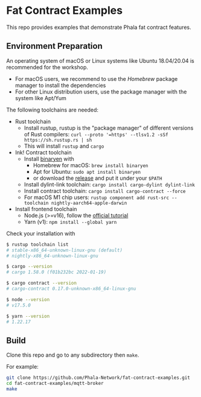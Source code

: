# Fat Contract Examples

This repo provides examples that demonstrate Phala fat contract features.


## Environment Preparation

An operating system of macOS or Linux systems like Ubuntu 18.04/20.04 is recommended for the workshop.
- For macOS users, we recommend to use the *Homebrew* package manager to install the dependencies
- For other Linux distribution users, use the package manager with the system like Apt/Yum

The following toolchains are needed:

- Rust toolchain
    - Install rustup, rustup is the "package manager" of different versions of Rust compilers: `curl --proto '=https' --tlsv1.2 -sSf https://sh.rustup.rs | sh`
    - This will install `rustup` and `cargo`
- Ink! Contract toolchain
    - Install [binaryen](https://github.com/WebAssembly/binaryen) with
        - Homebrew for macOS: `brew install binaryen`
        - Apt for Ubuntu: `sudo apt install binaryen`
        - or download the [release](https://github.com/WebAssembly/binaryen/releases/tag/version_105) and put it under your `$PATH`
    - Install dylint-link toolchain: `cargo install cargo-dylint dylint-link`
    - Install contract toolchain: `cargo install cargo-contract --force`
    - For macOS M1 chip users: `rustup component add rust-src --toolchain nightly-aarch64-apple-darwin`
- Install frontend toolchain
    - Node.js (>=v16), follow the [official tutorial](https://nodejs.org/en/download/package-manager/)
    - Yarn (v1): `npm install --global yarn`

Check your installation with

```bash
$ rustup toolchain list
# stable-x86_64-unknown-linux-gnu (default)
# nightly-x86_64-unknown-linux-gnu

$ cargo --version
# cargo 1.58.0 (f01b232bc 2022-01-19)

$ cargo contract --version
# cargo-contract 0.17.0-unknown-x86_64-linux-gnu

$ node --version
# v17.5.0

$ yarn --version
# 1.22.17
```

## Build

Clone this repo and go to any subdirectory then `make`.

For example:

```bash
git clone https://github.com/Phala-Network/fat-contract-examples.git
cd fat-contract-examples/mqtt-broker
make
```
